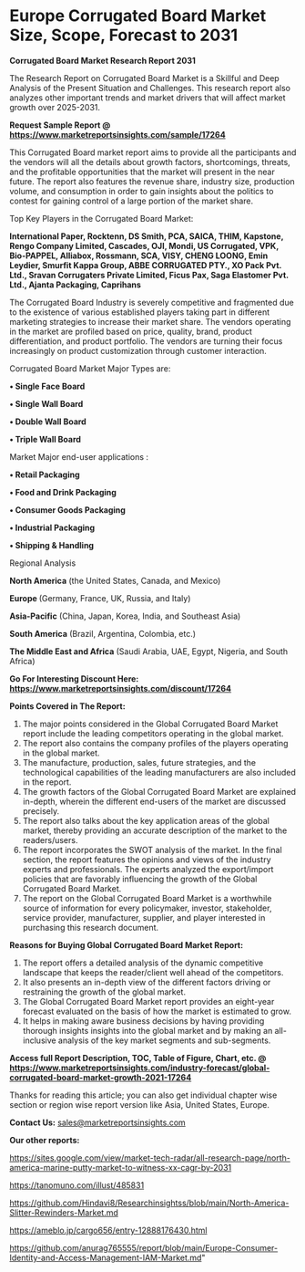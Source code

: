  # Europe Corrugated Board Market Size, Scope, Forecast to 2031

<strong>Corrugated Board Market Research Report 2031</strong>

The Research Report on Corrugated Board Market is a Skillful and Deep Analysis of the Present Situation and Challenges. This research report also analyzes other important trends and market drivers that will affect market growth over 2025-2031.

<strong>Request Sample Report @ <a href=https://www.marketreportsinsights.com/sample/17264>https://www.marketreportsinsights.com/sample/17264</a></strong>

This Corrugated Board market report aims to provide all the participants and the vendors will all the details about growth factors, shortcomings, threats, and the profitable opportunities that the market will present in the near future. The report also features the revenue share, industry size, production volume, and consumption in order to gain insights about the politics to contest for gaining control of a large portion of the market share.

Top Key Players in the Corrugated Board Market:

<strong>International Paper, Rocktenn, DS Smith, PCA, SAICA, THIM, Kapstone, Rengo Company Limited, Cascades, OJI, Mondi, US Corrugated, VPK, Bio-PAPPEL, Alliabox, Rossmann, SCA, VISY, CHENG LOONG, Emin Leydier, Smurfit Kappa Group, ABBE CORRUGATED PTY., XO Pack Pvt. Ltd., Sravan Corrugaters Private Limited, Ficus Pax, Saga Elastomer Pvt. Ltd., Ajanta Packaging, Caprihans</strong>

The Corrugated Board Industry is severely competitive and fragmented due to the existence of various established players taking part in different marketing strategies to increase their market share. The vendors operating in the market are profiled based on price, quality, brand, product differentiation, and product portfolio. The vendors are turning their focus increasingly on product customization through customer interaction.

Corrugated Board Market Major Types are:

<strong>• Single Face Board

• Single Wall Board

• Double Wall Board

• Triple Wall Board</strong>

Market Major end-user applications :

<strong>• Retail Packaging

• Food and Drink Packaging

• Consumer Goods Packaging

• Industrial Packaging

• Shipping & Handling</strong>

Regional Analysis

</u><strong><b>North America</b></strong> (the United States, Canada, and Mexico)

<strong><b>Europe </b></strong>(Germany, France, UK, Russia, and Italy)

<strong><b>Asia-Pacific</b></strong> (China, Japan, Korea, India, and Southeast Asia)

<strong><b>South America</b></strong> (Brazil, Argentina, Colombia, etc.)

<strong><b>The Middle East and Africa</b></strong> (Saudi Arabia, UAE, Egypt, Nigeria, and South Africa)

<strong>Go For Interesting Discount Here: <a href=https://www.marketreportsinsights.com/discount/17264>https://www.marketreportsinsights.com/discount/17264</a></strong>

<strong>Points Covered in The Report:</strong>
<ol>
  <li>The major points considered in the Global Corrugated Board Market report include the leading competitors operating in the global market.</li>
  <li>The report also contains the company profiles of the players operating in the global market.</li>
  <li>The manufacture, production, sales, future strategies, and the technological capabilities of the leading manufacturers are also included in the report.</li>
  <li>The growth factors of the Global Corrugated Board Market are explained in-depth, wherein the different end-users of the market are discussed precisely.</li>
  <li>The report also talks about the key application areas of the global market, thereby providing an accurate description of the market to the readers/users.</li>
  <li>The report incorporates the SWOT analysis of the market. In the final section, the report features the opinions and views of the industry experts and professionals. The experts analyzed the export/import policies that are favorably influencing the growth of the Global Corrugated Board Market.</li>
  <li>The report on the Global Corrugated Board Market is a worthwhile source of information for every policymaker, investor, stakeholder, service provider, manufacturer, supplier, and player interested in purchasing this research document.</li>
</ol>
<strong>Reasons for Buying Global Corrugated Board Market Report:</strong>

<ol>
  <li>The report offers a detailed analysis of the dynamic competitive landscape that keeps the reader/client well ahead of the competitors.</li>
  <li>It also presents an in-depth view of the different factors driving or restraining the growth of the global market.</li>
  <li>The Global Corrugated Board Market report provides an eight-year forecast evaluated on the basis of how the market is estimated to grow.</li>
  <li>It helps in making aware business decisions by having providing thorough insights insights into the global market and by making an all-inclusive analysis of the key market segments and sub-segments.</li>
</ol>
<strong>Access full Report Description, TOC, Table of Figure, Chart, etc. @ <a href=https://www.marketreportsinsights.com/industry-forecast/global-corrugated-board-market-growth-2021-17264>https://www.marketreportsinsights.com/industry-forecast/global-corrugated-board-market-growth-2021-17264</a></strong>


Thanks for reading this article; you can also get individual chapter wise section or region wise report version like Asia, United States, Europe.

<strong>Contact Us:</strong>
sales@marketreportsinsights.com

<strong>Our other reports:</strong>

<a href=https://sites.google.com/view/market-tech-radar/all-research-page/north-america-marine-putty-market-to-witness-xx-cagr-by-2031>https://sites.google.com/view/market-tech-radar/all-research-page/north-america-marine-putty-market-to-witness-xx-cagr-by-2031</a>

<a href=https://tanomuno.com/illust/485831>https://tanomuno.com/illust/485831</a>

<a href=https://github.com/Hindavi8/Researchinsightss/blob/main/North-America-Slitter-Rewinders-Market.md>https://github.com/Hindavi8/Researchinsightss/blob/main/North-America-Slitter-Rewinders-Market.md</a>

<a href=https://ameblo.jp/cargo656/entry-12888176430.html>https://ameblo.jp/cargo656/entry-12888176430.html</a>

<a href=https://github.com/anurag765555/report/blob/main/Europe-Consumer-Identity-and-Access-Management-IAM-Market.md>https://github.com/anurag765555/report/blob/main/Europe-Consumer-Identity-and-Access-Management-IAM-Market.md</a>"

